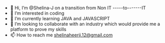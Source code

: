 - 👋 Hi, I’m @Shelina-J on a transition from Non IT -----to-------IT
- 👀 I’m interested in coding 
- 🌱 I’m currently learning JAVA and JAVASCRIPT
- 💞️ I’m looking to collaborate with an industry which would provide me a platform to prove my skills
- 📫 How to reach me shelinaheerji.12@gmail.com

<!---
Shelina-J/Shelina-J is a ✨ special ✨ repository because its `README.md` (this file) appears on your GitHub profile.
You can click the Preview link to take a look at your changes.
--->
